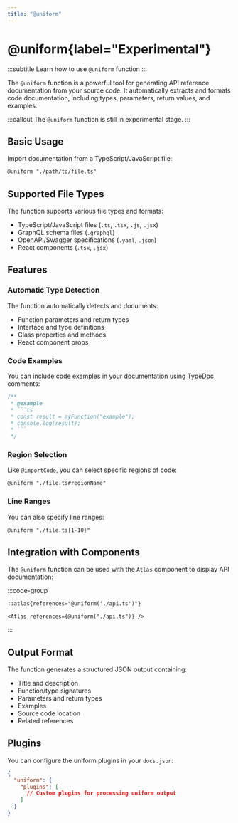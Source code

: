 ```yaml
---
title: "@uniform"
---
```


# @uniform{label="Experimental"}
:::subtitle
Learn how to use `@uniform` function
:::

The `@uniform` function is a powerful tool for generating API reference documentation from your source code. It automatically extracts and formats code documentation, including types, parameters, return values, and examples.

:::callout
The `@uniform` function is still in experimental stage.
:::


## Basic Usage

Import documentation from a TypeScript/JavaScript file:

```md
@uniform "./path/to/file.ts"
```

## Supported File Types

The function supports various file types and formats:

- TypeScript/JavaScript files (`.ts`, `.tsx`, `.js`, `.jsx`)
- GraphQL schema files (`.graphql`)
- OpenAPI/Swagger specifications (`.yaml`, `.json`)
- React components (`.tsx`, `.jsx`)

## Features

### Automatic Type Detection

The function automatically detects and documents:
- Function parameters and return types
- Interface and type definitions
- Class properties and methods
- React component props

### Code Examples

You can include code examples in your documentation using TypeDoc comments:

```typescript
/**
 * @example
 * ```ts
 * const result = myFunction("example");
 * console.log(result);
 * ```
 */
```

### Region Selection

Like [`@importCode`](/docs/reference/functions/importCode), you can select specific regions of code:

```md
@uniform "./file.ts#regionName"
```

### Line Ranges

You can also specify line ranges:

```md
@uniform "./file.ts{1-10}"
```

## Integration with Components

The `@uniform` function can be used with the `Atlas` component to display API documentation:

:::code-group
```md
::atlas{references="@uniform('./api.ts')"}
```

```mdx
<Atlas references={@uniform("./api.ts")} />
```
:::


## Output Format

The function generates a structured JSON output containing:

- Title and description
- Function/type signatures
- Parameters and return types
- Examples
- Source code location
- Related references

## Plugins

You can configure the uniform plugins in your `docs.json`:

```json
{
  "uniform": {
    "plugins": [
      // Custom plugins for processing uniform output
    ]
  }
}
```
